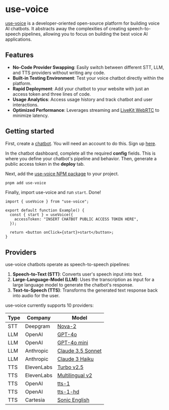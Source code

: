 # use-voice

[use-voice](https://github.com/sshkeda/use-voice) is a developer-oriented open-source platform for building voice AI chatbots. It abstracts away the complexities of creating speech-to-speech pipelines, allowing you to focus on building the best voice AI applications.

## Features

- **No-Code Provider Swapping**: Easily switch between different STT, LLM, and TTS providers without writing any code.
- **Built-in Testing Environment**: Test your voice chatbot directly within the platform.
- **Rapid Deployment**: Add your chatbot to your website with just an access token and three lines of code.
- **Usage Analytics**: Access usage history and track chatbot and user interactions.
- **Optimized Performance**: Leverages streaming and [LiveKit WebRTC](https://docs.livekit.io/agents/overview/) to minimize latency.

## Getting started

First, create a [chatbot](https://use-voice.com/chatbots). You will need an account to do this. Sign up [here](https://use-voice.com/signup).

In the chatbot dashboard, complete all the required **config** fields. This is where you define your chatbot's pipeline and behavior. Then, generate a public access token in the **deploy** tab.

Next, add the [use-voice NPM package](https://www.npmjs.com/package/use-voice) to your project.

```bash
pnpm add use-voice
```

Finally, import use-voice and run `start`. Done!

```tsx
import { useVoice } from "use-voice";

export default function Example() {
  const { start } = useVoice({
    accessToken: "INSERT CHATBOT PUBLIC ACCESS TOKEN HERE",
  });

  return <button onClick={start}>start</button>;
}
```

## Providers

use-voice chatbots operate as speech-to-speech pipelines:

1. **Speech-to-Text (STT)**: Converts user's speech input into text.
2. **Large-Language-Model (LLM)**: Uses the transcription as input for a large language model to generate the chatbot's response.
3. **Text-to-Speech (TTS)**: Transforms the generated text response back into audio for the user.

use-voice currently supports 10 providers:

| Type | Company    | Model                                                                                      |
| ---- | ---------- | ------------------------------------------------------------------------------------------ |
| STT  | Deepgram   | [Nova-2](https://deepgram.com/learn/nova-2-speech-to-text-api)                             |
| LLM  | OpenAI     | [GPT-4o](https://openai.com/index/hello-gpt-4o/)                                           |
| LLM  | OpenAI     | [GPT-4o mini](https://openai.com/index/gpt-4o-mini-advancing-cost-efficient-intelligence/) |
| LLM  | Anthropic  | [Claude 3.5 Sonnet](https://www.anthropic.com/news/claude-3-5-sonnet)                      |
| LLM  | Anthropic  | [Claude 3 Haiku](https://www.anthropic.com/news/claude-3-haiku)                            |
| TTS  | ElevenLabs | [Turbo v2.5](https://elevenlabs.io/blog/introducing-turbo-v2-5)                            |
| TTS  | ElevenLabs | [Multilingual v2](https://elevenlabs.io/blog/multilingualv2)                               |
| TTS  | OpenAI     | [tts-1](https://platform.openai.com/docs/models/tts)                                       |
| TTS  | OpenAI     | [tts-1-hd](https://platform.openai.com/docs/models/tts)                                    |
| TTS  | Cartesia   | [Sonic English](https://cartesia.ai/blog/sonic)                                            |
